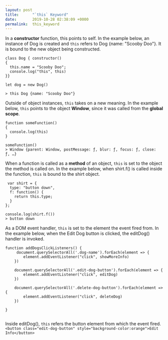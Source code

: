 ```yaml
---
layout: post
title:      "`this` Keyword"
date:       2019-10-28 02:38:09 +0000
permalink:  this_keyword
---
```



In a **constructor** function, this points to self. In the example below, an instance of Dog is created and `this` refers  to
Dog {name: "Scooby Doo"}. It is bound to the new object being constructed.

```
class Dog { constructor()
{ 
  this.name = "Scooby Doo"; 
  console.log("this", this) 
}}
 
let dog = new Dog()

> this Dog {name: "Scooby Doo"}
```


Outside of object instances, `this` takes on a new meaning. In the example below, `this` points to the object **Window**, since it was called from the **global scope**.

```
function someFunction()
{
  console.log(this) 
}
 
someFunction()
> Window {parent: Window, postMessage: ƒ, blur: ƒ, focus: ƒ, close: ƒ, …}
```

When a function is called as a **method** of an object,  `this` is set to the object the method is called on. In the example below, when shirt.f() is called inside the function, `this` is bound to the shirt object.

 
```
 var shirt = {
  type: "button down",
  f: function() {
    return this.type;
  }
};
 
console.log(shirt.f())
> button down
```

As a DOM event handler, `this` is set to the element the event fired from. In the example below, when the Edit Dog button is clicked, the editDog() handler is invoked. 


```
function addDogsClickListeners() {
     document.querySelectorAll('.dog-name').forEach(element => {
        element.addEventListener("click", showMoreInfo)
    })

    document.querySelectorAll('.edit-dog-button').forEach(element => {
        element.addEventListener("click", editDog)
    })

    document.querySelectorAll('.delete-dog-button').forEach(element => {
        element.addEventListener("click", deleteDog)
    })
    
}


```

Inside editDog(), `this` refers the button element from which the event fired. 
`<button class="edit-dog-button" style="background-color:orange">Edit Info</button>`


